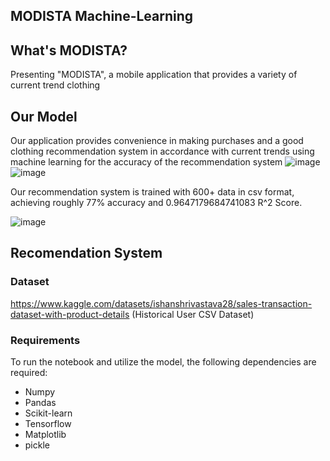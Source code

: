 ## MODISTA Machine-Learning

## What's MODISTA?
Presenting "MODISTA", a mobile application that provides a variety of current trend clothing

## Our Model
Our application provides convenience in making purchases and a good clothing recommendation system in accordance with current trends using machine learning for the accuracy of the recommendation system
![image](https://github.com/Modista-Team/Machine-Learning/assets/170929755/a53e76ce-4573-4b86-8640-40d415b22663)
![image](https://github.com/Modista-Team/Machine-Learning/assets/170929755/31444bbc-a1c9-4481-aa94-c1b585e64d82)

Our recommendation system is trained with 600+ data in csv format, achieving roughly 77% accuracy and 0.9647179684741083 R^2 Score.

![image](https://github.com/Modista-Team/Machine-Learning/assets/170929755/3e42f95d-7204-4449-9e56-38295b7865be)

## Recomendation System
### Dataset
https://www.kaggle.com/datasets/ishanshrivastava28/sales-transaction-dataset-with-product-details (Historical User CSV Dataset)

### Requirements
To run the notebook and utilize the model, the following dependencies are required:
- Numpy
- Pandas
- Scikit-learn
- Tensorflow
- Matplotlib
- pickle
